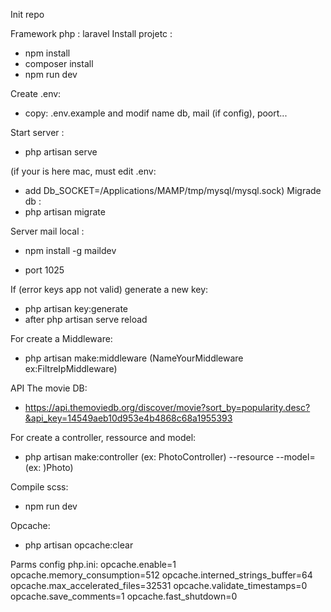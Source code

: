 Init repo

Framework php : laravel
Install projetc :
 - npm install
 - composer install
 - npm run dev

Create .env:

- copy: .env.example
and modif name db, mail (if config), poort...

Start server :

- php artisan serve

(if your is here mac, must edit .env:
  - add Db_SOCKET=/Applications/MAMP/tmp/mysql/mysql.sock)
 Migrade db :
- php artisan migrate

Server mail local :
- npm install -g maildev

- port 1025

If (error keys app not valid) generate a new key:
- php artisan key:generate
- after php artisan serve reload

For create a Middleware:
- php artisan make:middleware (NameYourMiddleware ex:FiltreIpMiddleware)

API The movie DB:
- https://api.themoviedb.org/discover/movie?sort_by=popularity.desc?&api_key=14549aeb10d953e4b4868c68a1955393

For create a controller, ressource and model:

- php artisan make:controller (ex: PhotoController) --resource --model=(ex: )Photo)

Compile scss:

- npm run dev


Opcache:

- php artisan opcache:clear

 Parms config php.ini: 
opcache.enable=1
opcache.memory_consumption=512
opcache.interned_strings_buffer=64
opcache.max_accelerated_files=32531
opcache.validate_timestamps=0
opcache.save_comments=1
opcache.fast_shutdown=0
